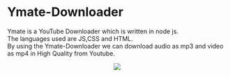 # Ymate-Downloader
Ymate is a YouTube Downloader which is written in node js. <br>
The languages used are JS,CSS and HTML.<br>
By using the Ymate-Downloader we can download audio as mp3 and video as mp4 in High Quality from Youtube.
 <center><a href="https://hacktoberfest.digitalocean.com/">
            <img src="https://img.shields.io/badge/Hacktoberfest%202020-Win%20a%20T--Shirt-critical"></img>
</a></center>
